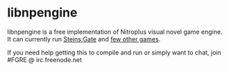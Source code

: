 libnpengine
===========

libnpengine is a free implementation of Nitroplus visual novel game engine.
It can currently run [Steins;Gate][2] and [few other games][1].

If you need help getting this to compile and run or simply want to chat, join #FGRE @ irc.freenode.net

[1]: https://github.com/FGRE/chaos-head
[2]: https://github.com/FGRE/steins-gate-new
